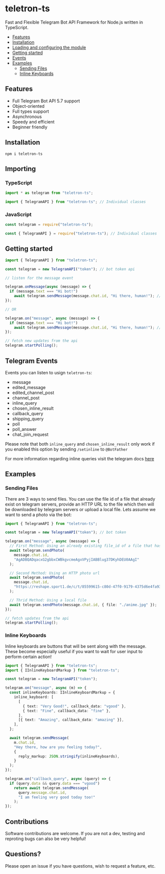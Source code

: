 # teletron-ts

Fast and Flexible Telegram Bot API Framework for Node.js written in TypeScript.

<!-- TOC -->

- [Features](#features)
- [Installation](#installation)
- [Loading and configuring the module](#importing)
- [Getting started](#getting-started)
- [Events](#telegram-events)
- [Examples](#examples)
  - [Sending Files](#sending-files)
  - [Inline Keyboards](#inline-keyboards)

<!-- /TOC -->

## Features

- Full Telegram Bot API 5.7 support
- Object-oriented
- Full types support
- Asynchronous
- Speedy and efficient
- Beginner friendly

## Installation

```
npm i teletron-ts
```

## Importing

### TypeScript

```ts
import * as telegram from "teletron-ts";

import { TelegramAPI } from "teletron-ts"; // Individual classes
```

### JavaScript

```js
const telegram = require("teletron-ts");

const { TelegramAPI } = require("teletron-ts"); // Individual classes
```

## Getting started

```ts
import { TelegramAPI } from "teletron-ts";

const telegram = new TelegramAPI("token"); // bot token api

// listen for the message event

telegram.onMessage(async (message) => {
  if (message.text === "Hi bot!")
    await telegram.sendMessage(message.chat.id, "Hi there, human!"); // sendMessage will return an instance of IMessage
});

// OR

telegram.on("message", async (message) => {
  if (message.text === "Hi bot!")
    await telegram.sendMessage(message.chat.id, "Hi there, human!"); // sendMessage will return an instance of IMessage
});

// fetch new updates from the api
telegram.startPolling();
```

## Telegram Events

Events you can listen to usign `teletron-ts`:

- message
- edited_message
- edited_channel_post
- channel_post
- inline_query
- chosen_inline_result
- callback_query
- shipping_query
- poll
- poll_answer
- chat_join_request

Please note that both `inline_query` and `chosen_inline_result` only work if you enabled this option by sending `/setinline` to `@BotFather`

For more information regarding inline queries visit the telegram docs [here](https://core.telegram.org/bots/inline)

## Examples

### Sending Files

There are 3 ways to send files. You can use the file id of a file that already exist on telegram servers, provide an HTTP URL to the file which then will be downloaded by telegram servers or upload a local file. Lets assume we want to send a photo via the bot:

```ts
import { TelegramAPI } from "teletron-ts";

const telegram = new TelegramAPI("token"); // bot token

telegram.on("message", async (message) => {
  // First Method: Using an already existing file_id of a file that has been previously uploaded on telegram
  await telegram.sendPhoto(
    message.chat.id,
    "AgADBQADqacxG2gbbxCWBkgvcmeAgxVPyjIABBlug37DKyhDEU0AAgI"
  );

  // Second Method: Using an HTTP photo url
  await telegram.sendPhoto(
    message.chat.id,
    "https://reshape.sport1.de/c/t/85599615-c80d-47f0-9179-4375d6e4fa93/976x549"
  );

  // Thrid Method: Using a local file
  await telegram.sendPhoto(message.chat.id, { file: "./anime.jpg" });
});

// fetch updates from the api
telegram.startPolling();
```

### Inline Keyboards

Inline keyboards are buttons that will be sent along with the message. These become especially useful if you want to wait for user input to perform certain action!

```ts
import { TelegramAPI } from "teletron-ts";
import { IInlineKeyboardMarkup } from "teletron-ts";

const telegram = new TelegramAPI("token");

telegram.on("message", async (m) => {
  const inlineKeyboards: IInlineKeyboardMarkup = {
    inline_keyboard: [
      [
        { text: "Very Good!", callback_data: "vgood" },
        { text: "Fine", callback_data: "fine" },
      ],
      [{ text: "Amazing", callback_data: "amazing" }],
    ],
  };

  await telegram.sendMessage(
    m.chat.id,
    "Hey there, how are you feeling today?",
    {
      reply_markup: JSON.stringify(inlineKeyboards),
    }
  );
});

telegram.on("callback_query", async (query) => {
  if (query.data && query.data === "vgood")
    return await telegram.sendMessage(
      query.message.chat.id,
      "I am feeling very good today too!"
    );
});
```

## Contributions

Software contributions are welcome. If you are not a dev, testing and reproting bugs can also be very helpful!

## Questions?

Please open an issue if you have questions, wish to request a feature, etc.
